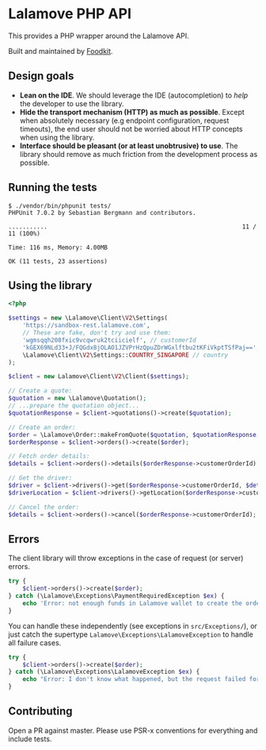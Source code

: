 # Lalamove PHP API #

This provides a PHP wrapper around the Lalamove API.

Built and maintained by [Foodkit](https://foodkit.io).

## Design goals ##

* **Lean on the IDE**. We should leverage the IDE (autocompletion) to _help_ the developer to use the library.
* **Hide the transport mechanism (HTTP) as much as possible**. Except when absolutely necessary (e.g endpoint configuration, request timeouts), the end user should not be worried about HTTP concepts when using the library.
* **Interface should be pleasant (or at least unobtrusive) to use**. The library should remove as much friction from the development process as possible.


## Running the tests ##

```
$ ./vendor/bin/phpunit tests/
PHPUnit 7.0.2 by Sebastian Bergmann and contributors.

...........                                                       11 / 11 (100%)

Time: 116 ms, Memory: 4.00MB

OK (11 tests, 23 assertions)
```

## Using the library ##

```php
<?php

$settings = new \Lalamove\Client\V2\Settings(
    'https://sandbox-rest.lalamove.com',
    // These are fake, don't try and use them:
    'wgmsqqh208fxic9vcqwruk2tciicielf', // customerId
    'kGEX69NLd33+J/FQGdx8jOLAO1JZVPrHzQpuZDrWGxlftbu2tKFiVkptTSfPaj==', // privateKey
    \Lalamove\Client\V2\Settings::COUNTRY_SINGAPORE // country
);

$client = new Lalamove\Client\V2\Client($settings);

// Create a quote:
$quotation = new \Lalamove\Quotation();
// ...prepare the quotation object...
$quotationResponse = $client->quotations()->create($quotation);

// Create an order:
$order = \Lalamove\Order::makeFromQuote($quotation, $quotationResponse, 'unique-order-id', false);
$orderResponse = $client->orders()->create($order);

// Fetch order details:
$details = $client->orders()->details($orderResponse->customerOrderId);

// Get the driver:
$driver = $client->drivers()->get($orderResponse->customerOrderId, $details->driverId);
$driverLocation = $client->drivers()->getLocation($orderResponse->customerOrderId, $details->driverId);

// Cancel the order:
$details = $client->orders()->cancel($orderResponse->customerOrderId);
```

## Errors ##

The client library will throw exceptions in the case of request (or server) errors.

```php
try {
    $client->orders()->create($order);
} catch (\Lalamove\Exceptions\PaymentRequiredException $ex) {
    echo 'Error: not enough funds in Lalamove wallet to create the order';
}
```

You can handle these independently (see exceptions in `src/Exceptions/`), or just catch the supertype `Lalamove\Exceptions\LalamoveException` to handle all failure cases.

```php
try {
    $client->orders()->create($order);
} catch (\Lalamove\Exceptions\LalamoveException $ex) {
    echo "Error: I don't know what happened, but the request failed for some reason.";
}
```

## Contributing ##

Open a PR against master. Please use PSR-x conventions for everything and include tests.

